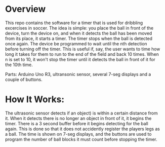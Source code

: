 # Overview

This repo contains the software for a timer that is used for dribbling excercises in soccer. The idea is simple: you place the ball in front of the device, turn the device on, and when it detects the ball has been moved from its place, it starts a timer. The timer stops when the ball is detected once again. The device be programmed to wait until the nth detection before turning off the timer. This is useful if, say, the user wants to time how long it takes for them to run to the end of the field and back 10 times. When n is set to 10, it won't stop the timer until it detects the ball in front of it for the 10th time. 

Parts: Arduino Uno R3, ultransonic sensor, several 7-seg displays and a couple of buttons. 

# How It Works:
The ultrasonic sensor detects if an object) is within a certain distance from it. When it detects there is no longer an object in front of it, it begins the timer. There is a 3 second buffer before it begins detecting for the ball again. This is done so that it does not accidently register the players legs as a ball. The time is shown on 7-seg displays, and the buttons are used to program the number of ball blocks it must count before stopping the timer. 
